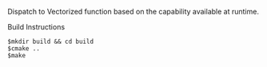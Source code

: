 Dispatch to Vectorized function based on the capability available at runtime.

Build Instructions

```
$mkdir build && cd build
$cmake ..
$make
```
